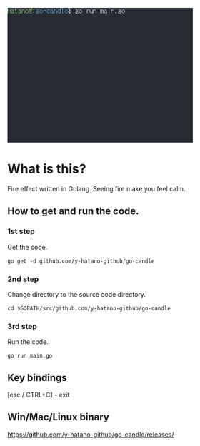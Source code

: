 ![gocandle](gocandle.gif)

# What is this?
Fire effect written in Golang.
Seeing fire make you feel calm.

## How to get and run the code.
### 1st step
Get the code.
```
go get -d github.com/y-hatano-github/go-candle
```
### 2nd step
Change directory to the source code directory.
```
cd $GOPATH/src/github.com/y-hatano-github/go-candle
```
### 3rd step
Run the code.
```
go run main.go
```

## Key bindings
[esc / CTRL+C] - exit<br>

## Win/Mac/Linux binary
https://github.com/y-hatano-github/go-candle/releases/
